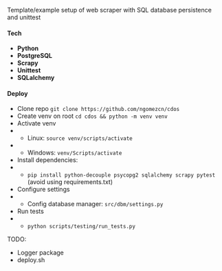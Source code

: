 
Template/example setup of web scraper with SQL database persistence and unittest

#### Tech
- **Python**
- **PostgreSQL**
- **Scrapy**
- **Unittest**
- **SQLalchemy**

#### Deploy
- Clone repo ```git clone https://github.com/ngomezcn/cdos```
- Create venv on root ```cd cdos && python -m venv venv```
- Activate venv
- - Linux: ```source venv/scripts/activate```
- - Windows: ```venv/Scripts/activate```
- Install dependencies: 
- - ```pip install python-decouple psycopg2 sqlalchemy scrapy pytest``` (avoid using requirements.txt)
- Configure settings
- - Config database manager: ```src/dbm/settings.py```
- Run tests 
- - ```python scripts/testing/run_tests.py```

TODO:
- Logger package
- deploy.sh 
